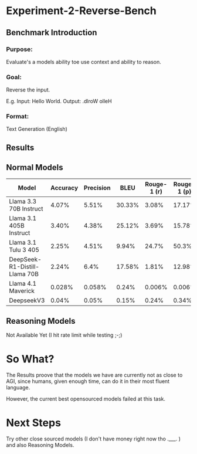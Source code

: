 # Experiment-2-Reverse-Bench

## Benchmark Introduction

### Purpose:

Evaluate's a models ability toe use context and ability to reason.

### Goal:

Reverse the input.

E.g. Input: Hello World. Output: .dlroW olleH

### Format:

Text Generation (English)

## Results


## Normal Models
| Model                          | Accuracy                 | Precision                | BLEU                    | Rouge-1 (r) | Rouge-1 (p) | Rouge-1 (f) | Rouge-2 (r) | Rouge-2 (p) | Rouge-2 (f) | Rouge-l (r) | Rouge-l (p) | Rouge-l (f)  |
|--------------------------------|--------------------------|--------------------------|-------------------------|-------------|-------------|-------------|-------------|-------------|-------------|-------------|-------------|--------------|
| Llama 3.3 70B Instruct         | 4.07%                    | 5.51%                    | 30.33%                  | 3.08%       | 17.17%      | 5%          | 0.13%       | 0.93%       | 0.23%       | 3.03%       | 16.86%      | 4.90%        |
| Llama 3.1 405B Instruct        | 3.40%                    | 4.38%                    | 25.12%                  | 3.69%       | 15.78%      | 5.71%       | 0.33%       | 0.15%       | 0.54%       | 3.58%       | 15.44%      | 5.54%        |
| Llama 3.1 Tulu 3 405           | 2.25%                    | 4.51%                    | 9.94%                   | 24.7%       | 50.3%       | 30.7%       | 14.29%      | 27.42%      | 17.59%      | 24.19%      | 49.29%      | 30%          |
| DeepSeek-R1-Distill-Llama 70B  | 2.24%                    | 6.4%                     | 17.58%                  | 1.81%       | 12.98%      | 2.94%       | 0.09%       | 0.97%       | 0.17%       | 1.78%       | 12.68%      | 2.89%        |
| Llama 4.1 Maverick             | 0.028%                   | 0.058%                   | 0.24%                   | 0.006%      | 0.006%      | 0.006%      | 0%          | 0%          | 0%          | 0.006%      | 0.006%      | 0.006%       |
| DeepseekV3                     | 0.04%      | 0.05%      | 0.15%     | 0.24%        | 0.34%        | 0.26%        | 0.12%        | 0.16%        | 0.13%        | 0.23%        | 0.33%        | 0.25%         |


## Reasoning Models

Not Available Yet (I hit rate limit while testing ;-;)

# So What?

The Results proove that the models we have are currently not as close to AGI, since humans, given enough time, can do it in their most fluent language.

However, the current best opensourced models failed at this task.

# Next Steps

Try other close sourced models (I don't have money right now tho .___. ) and also Reasoning Models.
